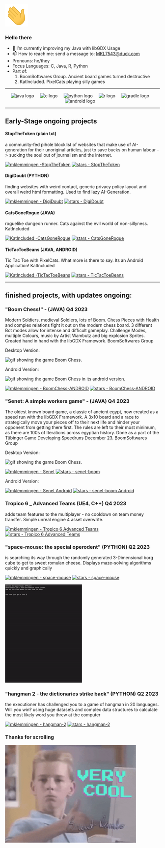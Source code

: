 <img src="./wave.gif" width="75" alt="waving hand">



 ### Hello there
 
- 🌱 I’m currently improving my Java with libGDX Usage
- 📫 How to reach me: send a message to: MKL7543@duck.com
- Pronouns: he/they
- Focus Languages: C, Java, R, Python
- Part of:
  1. BoomSoftwares Group. Ancient board games turned destructive
  2. KatIncluded. PixelCats playing silly games
 
------------------------

<div align="center">
  <img src="https://cdn.jsdelivr.net/gh/devicons/devicon/icons/java/java-original.svg" height="40" alt="java logo"  />
  <img width="12" />
  <img src="https://cdn.jsdelivr.net/gh/devicons/devicon/icons/c/c-original.svg" height="40" alt="c logo"  />
  <img width="12" />
  <img src="https://cdn.jsdelivr.net/gh/devicons/devicon/icons/python/python-original.svg" height="40" alt="python logo"  />
  <img width="12" />
  <img src="https://cdn.jsdelivr.net/gh/devicons/devicon/icons/r/r-original.svg" height="40" alt="r logo"  />
  <img width="12" />
  <img src="https://cdn.jsdelivr.net/gh/devicons/devicon/icons/gradle/gradle-plain.svg" height="40" alt="gradle logo"  />
  <img width="12" />
  <img src="https://cdn.jsdelivr.net/gh/devicons/devicon/icons/android/android-original.svg" height="40" alt="android logo"  />
  <img width="12" />
</div>

------------------------

 ## Early-Stage ongoing projects

 #### StopTheToken (plain txt)
 
 a community-fed pihole blocklist of websites that make use of AI-generation for their unoriginal articles, just to save bucks on human labour -> sucking the soul out of journalism and the internet.

[![mklemmingen -StopTheToken](https://img.shields.io/static/v1?label=mklemmingen&message=StopTheToken&color=grey&logo=github)](https://github.com/mklemmingen/StopTheToken "Go to GitHub repo")
[![stars - StopTheToken](https://img.shields.io/github/stars/mklemmingen/StopTheToken?style=social)](https://github.com/mklemmingen/StopTheToken)

#### DigiDoubt (PYTHON)

finding websites with weird contact,  generic privacy policy layout and overall weird html formatting. Used to find lazy AI-Generation.

[![mklemmingen - DigiDoubt](https://img.shields.io/static/v1?label=mklemmingen&message=DigiDoubt&color=green&logo=github)](https://github.com/mklemmingen/DigiDoubt "Go to GitHub repo")
[![stars - DigiDoubt](https://img.shields.io/github/stars/mklemmingen/DigiDoubt?style=social)](https://github.com/mklemmingen/DigiDoubt)

#### CatsGoneRogue (JAVA) 

roguelike dungeon runner. Cats against the evil world of non-sillyness. KatIncluded

[![KatIncluded -CatsGoneRogue](https://img.shields.io/static/v1?label=CatsGoneRogue&message=CatsGoneRogue&color=green&logo=apachetomcat)](https://github.com/KatIncluded/CatsGoneRogue "Go to GitHub repo")
[![stars - CatsGoneRogue](https://img.shields.io/github/stars/KatIncluded/CatsGoneRogue?style=social)](https://github.com/KatIncluded/CatsGoneRogue)

#### TicTacToeBeans (JAVA, ANDROID) 
Tic Tac Toe with PixelCats. What more is there to say. Its an Android Application! KatIncluded

[![KatIncluded -TicTacToeBeans](https://img.shields.io/static/v1?label=KatIncluded&message=TicTacToeBeans&color=red&logo=apachetomcat)](https://github.com/KatIncluded/TicTacToeBeans "Go to GitHub repo")
[![stars - TicTacToeBeans](https://img.shields.io/github/stars/KatIncluded/TicTacToeBeans?style=social)](https://github.com/KatIncluded/TicTacToeBeans)

<!---
"Senet: A simple workers game - on Android!" - (JAVA, ANDROID) The oldest known board game, a classic of ancient egypt, now created as a speed run with the libGDX Framework. A 3x10 board and a race to strategically move your pieces off to their next life and hinder your opponent from getting there first. The rules are left to their most minimum, as there are 100s of Iterations across egyptian history.

[![mklemmingen - Senet Android](https://img.shields.io/static/v1?label=mklemmingen&message=senet-boom-android&color=orange&logo=applearcade)](https://github.com/mklemmingen/senet-boom-android "Go to GitHub repo")
[![stars - senet-boom Android](https://img.shields.io/github/stars/mklemmingen/senet-boom-android?style=social)](https://github.com/mklemmingen/senet-boom-android)
--->

------------------------

## finished projects, with updates ongoing:

### "Boom Chess!" - (JAVA) Q4 2023

Modern Soldiers, medieval Soldiers, lots of Boom. Chess Pieces with Health and complex relations fight it out on the modern chess board. 3 different Bot modes allow for intense and difficult gameplay. Challenge Modes, multiple Colours, music by Artist Wambutz and big explosion Sprites. Created hand in hand with the libGDX Framework. BoomSoftwares Group

Desktop Version:

<img src="./boomchess.gif" class="center" width="250" alt="gif showing the game Boom Chess.">

Android Version:

<img src="./boomchessandroid.gif" class="center"  width="250" alt="gif showing the game Boom Chess in its android version.">

[![mklemmingen - BoomChess-ANDROID](https://img.shields.io/static/v1?label=mklemmingen&message=BoomChessAndroid&color=red&logo=applearcade)](https://github.com/mklemmingen/BoomChess-Android "Go to GitHub repo")
[![stars - BoomChess-ANDROID](https://img.shields.io/github/stars/mklemmingen/senet-boom?style=social)](https://github.com/mklemmingen/BoomChess-Android)

### "Senet: A simple workers game" - (JAVA)  Q4 2023

The oldest known board game, a classic of ancient egypt, now created as a speed run with the libGDX Framework. A 3x10 board and a race to strategically move your pieces off to their next life and hinder your opponent from getting there first. The rules are left to their most minimum, as there are 100s of Iterations across egyptian history. Done as a part of the Tübinger Game Developing Speedruns December 23. BoomSoftwares Group

Desktop Version:

<img src="./senetboom.gif" width="250" class="center" alt="gif showing the game Boom Chess.">

[![mklemmingen - Senet](https://img.shields.io/static/v1?label=mklemmingen&message=senet-boom&color=orange&logo=applearcade)](https://github.com/mklemmingen/senet-boom "Go to GitHub repo")
[![stars - senet-boom](https://img.shields.io/github/stars/mklemmingen/senet-boom?style=social)](https://github.com/mklemmingen/senet-boom)

Android Version:

[![mklemmingen - Senet Android](https://img.shields.io/static/v1?label=mklemmingen&message=senet-boom-android&color=orange&logo=applearcade)](https://github.com/mklemmingen/senet-boom-android "Go to GitHub repo")
[![stars - senet-boom Android](https://img.shields.io/github/stars/mklemmingen/senet-boom-android?style=social)](https://github.com/mklemmingen/senet-boom-android)

### Tropico 6 _ Advanced Teams (UE4, C++) Q4 2023

adds team features to the multiplayer - no cooldown on team money transfer. Simple unreal engine 4 asset overwrite.
  
[![mklemmingen - Tropico 6 Advanced Teams](https://img.shields.io/static/v1?label=mklemmingen&message=Tropico-6&color=yellow&logo=steam)](https://github.com/mklemmingen/Tropico6_Advanced-Team "Go to GitHub repo")
[![stars - Tropico 6 Advanced Teams](https://img.shields.io/github/stars/mklemmingen/Tropico6_Advanced-Team?style=social)](https://github.com/mklemmingen/Tropico6_Advanced-Team)

### "space-mouse: the special operodent" (PYTHON) Q2 2023

is searching its way through the randomly generated 3-Dimensional borg cube to get to sweet romulan cheese. Displays maze-solving algorithms quickly and graphically

[![mklemmingen - space-mouse](https://img.shields.io/static/v1?label=mklemmingen&message=space-mouse&color=yellow&logo=python)](https://github.com/mklemmingen/space-mouse "Go to GitHub repo")
[![stars - space-mouse](https://img.shields.io/github/stars/mklemmingen/space-mouse?style=social)](https://github.com/mklemmingen/space-mouse)

<img src="./spacemouse.gif" width="250" class="center" alt="gif showing the maze solving space mouse in action.">

### "hangman 2 - the dictionaries strike back" (PYTHON) Q2 2023
  
the executioner has challenged you to a game of hangman in 20 languages. Will you win?
 using huge datasets and complex data structures to calculate the most likely word you threw at the computer
  
[![mklemmingen - hangman-2](https://img.shields.io/static/v1?label=mklemmingen&message=hangman-2&color=blue&logo=steam)](https://github.com/mklemmingen/hangman-2 "Go to GitHub repo")
[![stars - hangman-2](https://img.shields.io/github/stars/mklemmingen/hangman-2?style=social)](https://github.com/mklemmingen/hangman-2)


### Thanks for scrolling

<img src="./cool.gif" class="center" alt="kid giving a thumbs up">

